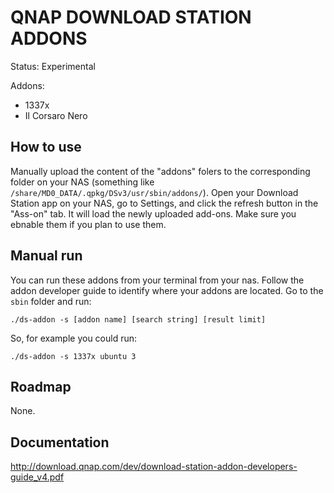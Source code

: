 QNAP DOWNLOAD STATION ADDONS
============================

Status: Experimental 


Addons:
- 1337x
- Il Corsaro Nero


How to use
----------
Manually upload the content of the "addons" folers to the corresponding folder on your NAS (something like `/share/MD0_DATA/.qpkg/DSv3/usr/sbin/addons/`). Open your Download Station app on your NAS, go to Settings, and click the refresh button in the "Ass-on" tab. It will load the newly uploaded add-ons. Make sure you ebnable them if you plan to use them.

Manual run
----------
You can run these addons from your terminal from your nas. Follow the addon developer guide to identify where your addons are located. Go to the `sbin` folder and run:

    ./ds-addon -s [addon name] [search string] [result limit]

So, for example you could run:

    ./ds-addon -s 1337x ubuntu 3


Roadmap
-------
None.


Documentation
--------------
http://download.qnap.com/dev/download-station-addon-developers-guide_v4.pdf

